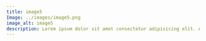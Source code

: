 ```yaml
---
title: image5
Image: ../images/image5.png
image_alt: image5
description: Lorem ipsum dolor sit amet consectetur adipisicing elit. Adipisci placeat nam quam, asperiores harum culpa modi praesentium doloribus vero magnam perspiciatis possimus consequatur maxime qui! Ipsa ullam corporis pariatur ex!
---
```

